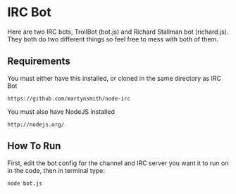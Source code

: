 # IRC Bot

Here are two IRC bots, TrollBot (bot.js) and Richard Stallman bot (richard.js). They both do two different things so feel free to mess with both of them.

## Requirements

You must either have this installed, or cloned in the same directory as IRC Bot

    https://github.com/martynsmith/node-irc

You must also have NodeJS installed

    http://nodejs.org/

## How To Run

First, edit the bot config for the channel and IRC server you want it to run on in the code, then in terminal type:

    node bot.js
